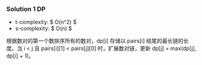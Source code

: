 ### Solution 1 DP

- t-complexity: $ O(n^2) $
- s-complexity: $ O(n) $

根据数对的第一个数排序所有的数对，dp[i] 存储以 pairs[i] 结尾的最长链的长度。当 i < j 且 pairs[i][1] < pairs[j][0] 时，扩展数对链，更新 dp[j] = max(dp[j], dp[i] + 1)。

